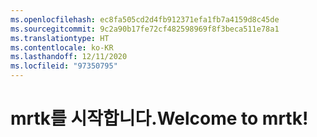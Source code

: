 ```yaml
---
ms.openlocfilehash: ec8fa505cd2d4fb912371efa1fb7a4159d8c45de
ms.sourcegitcommit: 9c2a90b17fe72cf482598969f8f3beca511e78a1
ms.translationtype: HT
ms.contentlocale: ko-KR
ms.lasthandoff: 12/11/2020
ms.locfileid: "97350795"
---
```

# <a name="welcome-to-mrtk"></a><span data-ttu-id="3ba6e-101">mrtk를 시작합니다.</span><span class="sxs-lookup"><span data-stu-id="3ba6e-101">Welcome to mrtk!</span></span>